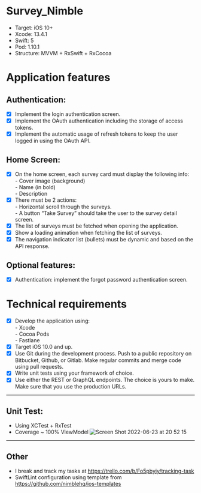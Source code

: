 # Survey_Nimble
- Target: iOS 10+ <br>
- Xcode: 13.4.1 <br>
- Swift: 5 <br>
- Pod: 1.10.1 <br>
- Structure: MVVM + RxSwift + RxCocoa <br>



# Application features
## Authentication:
- [x] Implement the login authentication screen.
- [x] Implement the OAuth authentication including the storage of access tokens.
- [x] Implement the automatic usage of refresh tokens to keep the user logged in using the OAuth API.
## Home Screen:
- [x] On the home screen, each survey card must display the following info:<br>
			- Cover image (background)<br>
	    - Name (in bold)<br>
			- Description<br>
- [x] There must be 2 actions:<br>
			- Horizontal scroll through the surveys.<br>
			- A button “Take Survey” should take the user to the survey detail screen. <br>
- [x] The list of surveys must be fetched when opening the application.
- [x] Show a loading animation when fetching the list of surveys.
- [x] The navigation indicator list (bullets) must be dynamic and based on the API response. <br>
## Optional features:<br>
- [x] Authentication: implement the forgot password authentication screen.

# Technical requirements
- [x] Develop the application using:<br>
			- Xcode<br>
			- Cocoa Pods<br>
			- Fastlane<br>
- [x] Target iOS 10.0 and up.
- [x] Use Git during the development process. Push to a public repository on Bitbucket, Github, or Gitlab. Make regular commits and merge code using pull requests.
- [x] Write unit tests using your framework of choice.
- [x] Use either the REST or GraphQL endpoints. The choice is yours to make. Make sure that you use the production URLs.

---------------

## Unit Test:
- Using XCTest + RxTest
- Coverage ~ 100% ViewModel
![Screen Shot 2022-06-23 at 20 52 15](https://user-images.githubusercontent.com/25881847/175350554-0c2f6347-64fa-4388-84ec-36c2c5aaa201.png)


---------------
## Other
- I break and track my tasks at https://trello.com/b/Fo5pbyiy/tracking-task
- SwiftLint configuration using template from https://github.com/nimblehq/ios-templates








